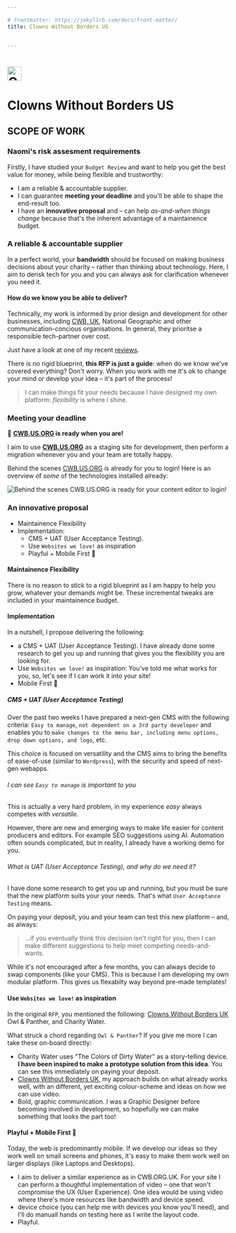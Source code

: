 ```yaml
---

# frontmatter: https://jekyllrb.com/docs/front-matter/
title: Clowns Without Borders US


---
```


# <!-- animation: Courage, Care, logo --><img width="32" height="32" src="https://www.cwb.us.org/cwb.svg" alt="Clowns Without Borders" />

# Clowns Without Borders US

## SCOPE OF WORK

### Naomi's risk assesment requirements

Firstly, I have studied your `Budget Review` and want to help you get the best value for money, while being flexible and trustworthy:

- I am a reliable & accountable supplier.
- I can guarantee **meeting your deadline** and you'll be able to shape the end-result too.
- I have an **innovative proposal** and – can help _as-and-when things change_ because that's the inherent advantage of a maintainence budget.

### A reliable & accountable supplier

In a perfect world, your **bandwidth** should be focused on making business decisions about your charity – rather than thinking about technology. Here, I aim to derisk tech for you and you can always ask for clarification whenever you need it.

#### How do we know you be able to deliver?

Technically, my work is informed by prior design and development for other businesses, including [CWB, UK](https://cwb.org.uk/), National Geographic and other communication-concious  organisations. In general, they prioritse a responsible tech-partner over cost.

Just have a look at one of my recent [reviews](https://www.trustpilot.com/users/637cf2765bc60600112957fc).

There is no rigid blueprint, **this RFP is just a guide**: when do we know we've covered everything? Don't worry. When you work with me it's ok to change your mind or develop your idea – it's part of the process!

> I can make things fit your needs because I have designed my own platform: _flexibility_ is where I shine.

### Meeting your deadline

🚀 **[CWB.US.ORG](https://www.cwb.us.org/) is ready when you are!**

I aim to use **[CWB.US.ORG](https://www.cwb.us.org/)** as a staging site for development, then perform a migration whenever you and your team are totally happy.

Behind the scenes [CWB.US.ORG](https://www.cwb.us.org/) is already for you to login! Here is an overview of _some_ of the technologies installed already:

![Behind the scenes CWB.US.ORG is ready for your content editor to login!](https://www.cwb.us.org/images/cwb.us.org.webp "Behind the scenes CWB.US.ORG is already for you to login!")

### An innovative proposal

- Maintainence Flexibility
- Implementation:
    - CMS + UAT (User Acceptance Testing).
    - Use `Websites we love!` as inspiration
    - Playful + Mobile First 🥇

#### Maintainence Flexibility

There is no reason to stick to a rigid blueprint as I am happy to help you grow, whatever your demands might be. These incremental tweaks are included in your maintainence budget.

#### Implementation

In a nutshell, I propose delivering the following:

- a CMS + UAT (User Acceptance Testing). I have already done some research to get you up and running that gives you the flexibility you are looking for.
- Use `Websites we love!` as inspiration: You've told me what works for you, so, let's see if I can work it into your site!
- Mobile First 🥇

##### CMS + UAT (User Acceptance Testing)

Over the past two weeks I have prepared a next-gen CMS with the following criteria: `Easy to manage`, `not dependent on a 3rd party developer` and enables you to `make changes to the menu bar, including menu options, drop down options, and logo`, etc.

This choice <!-- https://hygraph.com/docs/guides/content/creating-content --> is focused on versatility and the CMS aims to bring the benefits of ease-of-use (similar to `Wordpress`), with the security and speed of next-gen webapps<!-- (if you're technically minded you can think of these as `transitional apps` running on the `JAMstack`) -->.

###### I can see `Easy to manage` is important to you

This is actually a very hard problem, in my experience _easy_ always competes with _versatile_.

However, there are new and emerging ways to make life easier for content producers and editors. For example SEO suggestions using AI. Automation often sounds complicated, but in reality, I already have a working demo for you.

###### What is UAT (User Acceptance Testing), and why do we need it?

I have done some research to get you up and running, but you must be sure that the new platform suits your your needs. That's what  `User Acceptance Testing` means.

On paying your deposit, you and your team can test this new platform – and, as always:

> &hellip;if you eventually think this decision isn't right for you, then I can make different suggestions to help meet competing needs-and-wants.

While it's _not_ encouraged after a few months, you can always decide to swap components (like your CMS). This is because I am developing my own modular platform. This gives us flexabilty way beyond pre-made templates!

#### Use `Websites we love!` as inspiration

In the original `RFP`, you mentioned the following: [Clowns Without Borders UK](https://cwb.org.uk/) Owl & Panther, and Charity Water.

What struck a chord regarding `Owl & Panther`? If you give me more  I can take these on-board directly:

- Charity Water uses "The Colors of Dirty Water" as a story-telling device. **I have been inspired to make a prototype solution from this idea**. You can see this immediately on paying your deposit.
- [Clowns Without Borders UK](https://cwb.org.uk/), my approach builds on what already works well, with an different, yet exciting colour-scheme and ideas on how we can use video.
- Bold, graphic communication. I was a Graphic Designer before becoming involved in development, so hopefully we can make something that looks the part too!

#### Playful + Mobile First 🥇

Today, the web is predominantly mobile. If we develop our ideas so they work well on small screens and phones, it's easy to make them work well on larger displays (like Laptops and Desktops).

- I aim to deliver a similar experience as in CWB.ORG.UK. For your site I can perform a thoughtful implementation of video – one that won't compromise the UX (User Experience). One idea would be using video where there's more resources like bandwidth and device speed.
- device choice (you can help me with devices you know you'll need), and I'll do manuall hands on testing here as I write the layout code.
- Playful.
